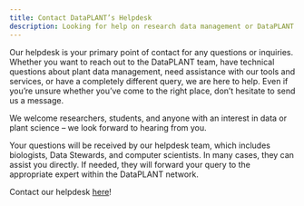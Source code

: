 ```yaml
---
title: Contact DataPLANT’s Helpdesk
description: Looking for help on research data management or DataPLANT services and infrastructure? Get in touch with us!
---
```


Our helpdesk is your primary point of contact for any questions or inquiries.
Whether you want to reach out to the DataPLANT team, have technical questions about plant data management, need assistance with our tools and services, or have a completely different query, we are here to help.
Even if you’re unsure whether you’ve come to the right place, don’t hesitate to send us a message.

We welcome researchers, students, and anyone with an interest in data or plant science – we look forward to hearing from you.

Your questions will be received by our helpdesk team, which includes biologists, Data Stewards, and computer scientists.
In many cases, they can assist you directly.
If needed, they will forward your query to the appropriate expert within the DataPLANT network.

Contact our helpdesk [here](https://helpdesk.nfdi4plants.org)!